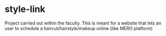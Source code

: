 # style-link
Project carried out within the faculty. This is meant for a website that lets an user to schedule a haircut/hairstyle/makeup online (like MERO platform)
